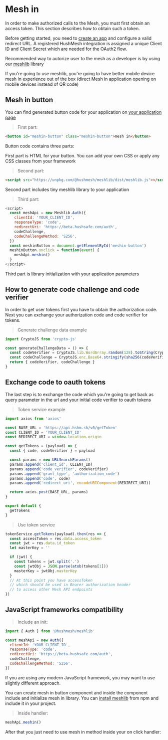# Mesh in

In order to make authorized calls to the Mesh, you must first obtain an access token. This section describes how to obtain such a token.

Before getting started, you need to [create an app](http://developer.hushmesh.com/relying-party-registration) and configure a valid redirect URL. A registered HushMesh integration is assigned a unique Client ID and Client Secret which are needed for the OAuth2 flow.

Recommended way to autorize user to the mesh as a developer is by using our [meshlib](https://www.npmjs.com/package/@hushmesh/meshlib) library

If you're going to use meshlib, you're going to have better mobile device mesh in experience out of the box (direct Mesh in application opening on mobile devices instead of QR code)

## Mesh in button

You can find generated button code for your application on [your application page](http://developer.hushmesh.com/relying-party-registration)

> First part:

```html
<button id="meshin-button" class="meshin-button">mesh in</button>
```

Button code contains three parts:

First part is HTML for your button. You can add your own CSS or apply any CSS classes from your framework

> Second part:

```html
<script src="https://unpkg.com/@hushmesh/meshlib/dist/meshlib.js"></script>
```

Second part includes tiny meshlib library to your application

> Third part:

```javascript
<script>
  const meshApi = new Meshlib.Auth({
    clientId: 'YOUR_CLIENT_ID',
    responseType: 'code',
    redirectUri: 'https://beta.hushsafe.com/auth',
    codeChallenge,
    codeChallengeMethod: 'S256',
  })
  const meshinButton = document.getElementById('meshin-button')
  meshinButton.onclick = function(event) {
    meshApi.meshin()
  }
</script>
```

Third part is library initialization with your application parameters

## How to generate code challenge and code verifier

In order to get user tokens first you have to obtain the authorization code. Next you can exchange your authorization code and code verifier for tokens.

> Generate challenge data example

```javascript
import CryptoJS from 'crypto-js'

const generateChallengeData = () => {
  const codeVerifier = CryptoJS.lib.WordArray.random(128).toString(CryptoJS.enc.Base64)
  const codeChallenge = CryptoJS.enc.Base64.stringify(sha256(codeVerifier)).replace(/=/g, '').replace(/\+/g, '-').replace(/\//g, '_')
  return { codeVerifier, codeChallenge }
}
```

## Exchange code to oauth tokens

The last step is to exchange the code which you're going to get back as query parameter in the url and your initial code verifier to oauth tokens

> Token service example

```javascript
import axios from 'axios'

const BASE_URL = 'https://api.hshm.sh/v0/getToken'
const CLIENT_ID = 'YOUR_CLIENT_ID'
const REDIRECT_URI = window.location.origin

const getTokens = (payload) => {
  const { code, codeVerifier } = payload

  const params = new URLSearchParams()
  params.append('client_id', CLIENT_ID)
  params.append('code_verifier', codeVerifier)
  params.append('grant_type', 'authorization_code')
  params.append('code', code)
  params.append('redirect_uri', encodeURIComponent(REDIRECT_URI))

  return axios.post(BASE_URL, params)
}

export default {
  getTokens
}
```

> Use token service

```javascript
tokenService.getTokens(payload).then(res => {
  const accessToken = res.data.access_token
  const jwt = res.data.id_token
  let masterKey = ''

  if (jwt) {
    const tokens = jwt.split('.')
    const jwtObj = JSON.parse(atob(tokens[1]))
    masterKey = jwtObj.masterKey
  }
  // At this point you have accessToken
  // which should be used in Bearer authorization header
  // to access other Mesh API endpoints
})
```

## JavaScript frameworks compatibility

> Include an init:

```javascript
import { Auth } from '@hushmesh/meshlib'

const meshApi = new Auth({
  clientId: 'YOUR_CLIENT_ID',
  responseType: 'code',
  redirectUri: 'https://beta.hushsafe.com/auth',
  codeChallenge,
  codeChallengeMethod: 'S256',
})
```

If you are using any modern JavaScript framework, you may want to use slightly different approach.

You can create mesh in button component and inside the component include and initialize mesh in library. You can [install meshlib](https://www.npmjs.com/package/@hushmesh/meshlib) from npm and include it in your project.

> Inside handler:

```javascript
meshApi.meshin()
```

After that you just need to use mesh in method inside your on click handler:
